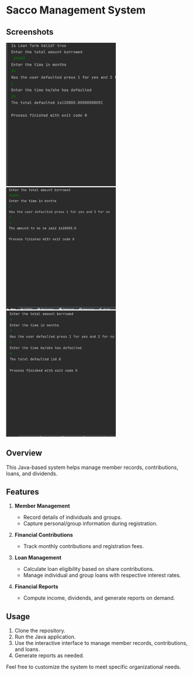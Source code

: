 # Sacco Management System

## Screenshots
<img src="Docs/screenshots/1.jpg" width="300px">

<img src="Docs/screenshots/2.jpg" width="300px">

<img src="Docs/screenshots/3.jpg" width="300px">

## Overview

 This Java-based system helps manage member records, contributions, loans, and dividends.

## Features

1. **Member Management**
   - Record details of individuals and groups.
   - Capture personal/group information during registration.

2. **Financial Contributions**
   - Track monthly contributions and registration fees.

3. **Loan Management**
   - Calculate loan eligibility based on share contributions.
   - Manage individual and group loans with respective interest rates.

4. **Financial Reports**
   - Compute income, dividends, and generate reports on demand.

## Usage

1. Clone the repository.
2. Run the Java application.
3. Use the interactive interface to manage member records, contributions, and loans.
4. Generate reports as needed.

Feel free to customize the system to meet specific organizational needs.
